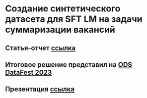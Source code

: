 # Создание синтетического датасета для SFT LM на задачи суммаризации вакансий

 
## Статья-отчет [ссылка](/Summarization/Venediktov_NLP_Course_paper.pdf)

## Итоговое решение представил на [ODS DataFest 2023](https://www.youtube.com/watch?v=5R1spZTpC2Y&t=19425s&ab_channel=ODSAIRu)

## Презентация [ссылка](/Summarization/%D0%92%D0%B5%D0%BD%D0%B5%D0%B4%D0%B8%D0%BA%D1%82%D0%BE%D0%B2%20%D0%9F%D1%80%D0%B5%D0%B7%D0%B5%D0%BD%D1%82%D0%B0%D1%86%D0%B8%D1%8F%20Data%20Fest%202023.pptx.pdf)